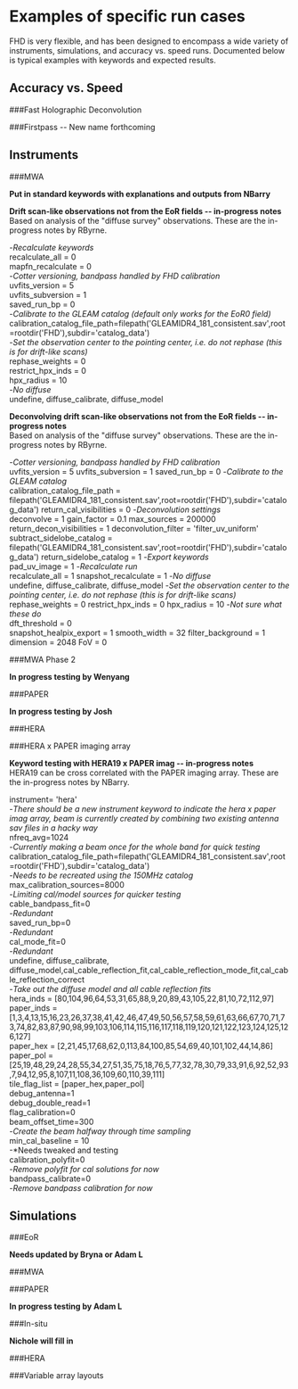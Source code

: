 # Examples of specific run cases <br />
FHD is very flexible, and has been designed to encompass a wide variety of instruments, simulations, and accuracy vs. speed runs. Documented below is typical examples with keywords and expected results. <br />

## Accuracy vs. Speed <br />

###Fast Holographic Deconvolution <br />

###Firstpass -- New name forthcoming <br />

## Instruments <br />

###MWA <br />

**Put in standard keywords with explanations and outputs from NBarry** <br />

**Drift scan-like observations not from the EoR fields -- in-progress notes** <br />
Based on analysis of the "diffuse survey" observations. These are the in-progress notes by RByrne. <br />

-*Recalculate keywords* <br />
recalculate_all = 0 <br />
mapfn_recalculate = 0 <br />
-*Cotter versioning, bandpass handled by FHD calibration* <br />
uvfits_version = 5 <br />
uvfits_subversion = 1 <br />
saved_run_bp = 0 <br />
-*Calibrate to the GLEAM catalog (default only works for the EoR0 field)* <br />
calibration_catalog_file_path=filepath('GLEAMIDR4_181_consistent.sav',root=rootdir('FHD'),subdir='catalog_data') <br />
-*Set the observation center to the pointing center, i.e. do not rephase (this is for drift-like scans)* <br />
rephase_weights = 0 <br />
restrict_hpx_inds = 0 <br />
hpx_radius = 10 <br />
-*No diffuse* <br />
undefine, diffuse_calibrate, diffuse_model <br />

**Deconvolving drift scan-like observations not from the EoR fields -- in-progress notes** <br />
Based on analysis of the "diffuse survey" observations. These are the in-progress notes by RByrne. <br />

-*Cotter versioning, bandpass handled by FHD calibration* <br />
uvfits_version = 5
uvfits_subversion = 1
saved_run_bp = 0
-*Calibrate to the GLEAM catalog* <br />
calibration_catalog_file_path = filepath('GLEAMIDR4_181_consistent.sav',root=rootdir('FHD'),subdir='catalog_data')
return_cal_visibilities = 0
-*Deconvolution settings* <br />
deconvolve = 1
gain_factor = 0.1
max_sources = 200000
return_decon_visibilities = 1
deconvolution_filter = 'filter_uv_uniform'
subtract_sidelobe_catalog = filepath('GLEAMIDR4_181_consistent.sav',root=rootdir('FHD'),subdir='catalog_data')
return_sidelobe_catalog = 1
-*Export keywords* <br />
pad_uv_image = 1
-*Recalculate run* <br />
recalculate_all = 1
snapshot_recalculate = 1
-*No diffuse* <br />
undefine, diffuse_calibrate, diffuse_model
-*Set the observation center to the pointing center, i.e. do not rephase (this is for drift-like scans)* <br />
rephase_weights = 0
restrict_hpx_inds = 0
hpx_radius = 10
-*Not sure what these do* <br />
dft_threshold = 0  
snapshot_healpix_export = 1
smooth_width = 32
filter_background = 1
dimension = 2048
FoV = 0


###MWA Phase 2 <br />

**In progress testing by Wenyang**

###PAPER <br />

**In progress testing by Josh**

###HERA <br />

###HERA x PAPER imaging array <br />

**Keyword testing with HERA19 x PAPER imag -- in-progress notes** <br />
HERA19 can be cross correlated with the PAPER imaging array. These are the in-progress notes by NBarry. <br />
	
instrument= 'hera' <br />
  -*There should be a new instrument keyword to indicate the hera x paper imag array, beam is currently created by combining two existing antenna sav files in a hacky way* <br />
nfreq_avg=1024 <br />
  -*Currently making a beam once for the whole band for quick testing* <br />
calibration_catalog_file_path=filepath('GLEAMIDR4_181_consistent.sav',root=rootdir('FHD'),subdir='catalog_data') <br />
  -*Needs to be recreated using the 150MHz catalog* <br />
max_calibration_sources=8000 <br />
  -*Limiting cal/model sources for quicker testing* <br />
cable_bandpass_fit=0 <br />
  -*Redundant* <br />
saved_run_bp=0 <br />
  -*Redundant* <br />
cal_mode_fit=0 <br />
  -*Redundant* <br />
undefine, diffuse_calibrate, diffuse_model,cal_cable_reflection_fit,cal_cable_reflection_mode_fit,cal_cable_reflection_correct <br />
  -*Take out the diffuse model and all cable reflection fits* <br />
hera_inds = [80,104,96,64,53,31,65,88,9,20,89,43,105,22,81,10,72,112,97] <br />
paper_inds = [1,3,4,13,15,16,23,26,37,38,41,42,46,47,49,50,56,57,58,59,61,63,66,67,70,71,73,74,82,83,87,90,98,99,103,106,114,115,116,117,118,119,120,121,122,123,124,125,126,127] <br />
paper_hex = [2,21,45,17,68,62,0,113,84,100,85,54,69,40,101,102,44,14,86] <br />
paper_pol = [25,19,48,29,24,28,55,34,27,51,35,75,18,76,5,77,32,78,30,79,33,91,6,92,52,93,7,94,12,95,8,107,11,108,36,109,60,110,39,111] <br />
tile_flag_list = [paper_hex,paper_pol] <br />
debug_antenna=1 <br />
debug_double_read=1 <br />
flag_calibration=0 <br />
beam_offset_time=300 <br />
  -*Create the beam halfway through time sampling* <br />
min_cal_baseline = 10 <br />
  -*Needs tweaked and testing <br />
calibration_polyfit=0 <br />
  -*Remove polyfit for cal solutions for now* <br />
bandpass_calibrate=0 <br />
  -*Remove bandpass calibration for now* <br />

## Simulations <br />

###EoR <br />

**Needs updated by Bryna or Adam L** <br />

###MWA <br />

###PAPER <br />

**In progress testing by Adam L** <br />

###In-situ <br />

**Nichole will fill in**  <br />

###HERA <br />



###Variable array layouts <br />

